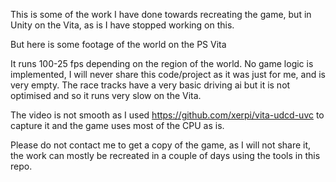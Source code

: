 This is some of the work I have done towards recreating the game, but in Unity on the Vita, as is I have stopped working on this.

But here is some footage of the world on the PS Vita

It runs 100-25 fps depending on the region of the world. No game logic is implemented, I will never share this code/project as it was just for me, and is very empty. The race tracks have a very basic driving ai but it is not optimised and so it runs very slow on the Vita.

The video is not smooth as I used https://github.com/xerpi/vita-udcd-uvc to capture it and the game uses most of the CPU as is.

Please do not contact me to get a copy of the game, as I will not share it, the work can mostly be recreated in a couple of days using the tools in this repo.